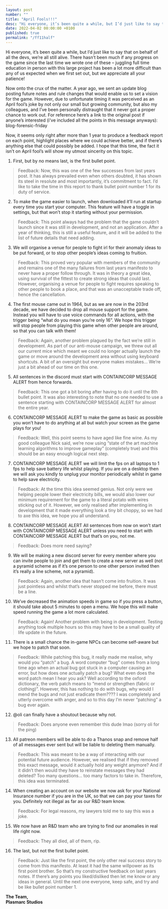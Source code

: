 ```yaml
---
layout: post
number: ""
title: "April Fools!!!"
desc: "Hi everyone, it’s been quite a while, but I’d just like to say that on behalf of all the devs, we’re all still alive. There hasn’t been much if any progress on the game since the last time we wrote one of these – juggling full time education in person with this large project has been a lot more difficult than any of us expected when we first set out, but we appreciate all your patience!"
date: 2022-04-02 00:00:00 +0100
published: true
permalink: "/ff11half"
---
```


Hi everyone, it’s been quite a while, but I’d just like to say that on behalf of all the devs, we’re all still alive. There hasn’t been much if any progress on the game since the last time we wrote one of these – juggling full time education in person with this large project has been a lot more difficult than any of us expected when we first set out, but we appreciate all your patience!

Now onto the crux of the matter. A year ago, we sent an update blog posting future notes and rule changes that would enable us to set a vision for the game. However, due to unfortunate timing it was perceived as an April fool’s joke by not only our small but growing community, but also my colleagues, and I’ve been personally distraught that it never got a proper chance to work out. For reference here’s a link to the original post if anyone’s interested (i've included all the points in this message anyways): ⁠blog-forensic-friday⁠

Now, it seems only right after more than 1 year to produce a feedback report on each point, highlight places where we could achieve better, and if there’s anything else that could possibly be added. I hope that this time, the fact it isn’t on April fool’s will show my utmost sincerity on this topic. 

1. First, but by no means last, is the first bullet point.
> Feedback: Now, this was one of the few successes from last years post. It has always prevailed even when others doubted, it has shown its steel in resolute and most importantly, it’s commitment to fact. I’d like to take the time in this report to thank bullet point number 1 for its duty of service.

2. To make the game easier to launch, when downloaded it’ll run at startup every time you start your computer. This feature will have a toggle in settings, but that won’t stop it starting without your permission. 
> Feedback: This point always had the problem that the game couldn’t launch since it was still in development, and not an application. After a year of thinking, this is still a useful feature, and it will be added to the list of future details that need adding.

3. We will organise a venue for people to fight irl for their anomaly ideas to be put forward, or to stop other people’s ideas coming to fruition.
> Feedback: This proved very popular with members of the community and remains one of the many failures from last years manifesto to never have a proper follow through. It was in theory a great idea, using survival of the fittest to create strong ideas that could last. However, organising a venue for people to fight requires speaking to other people to book a place, and that was an unacceptable trade off, hence the cancellation.

4. The first mouse came out in 1964, but as we are now in the 203rd decade, we have decided to drop all mouse support for the game. Instead you will have to use voice commands for all actions, with the trigger being “what do you mean you’re only 16”. We hope this trigger will stop people from playing this game when other people are around, so that you can talk with them!
> Feedback: Again, another problem plagued by the fact we’re still in development. As part of our anti-mouse campaign, we threw out all our current mice which meant we could no longer actually launch the game or move around the development area without using keyboard shortcuts. A bit of an oversight but everyone makes mistakes… We’re just a bit ahead of our time on this one.

5. All sentences in the discord must start with CONTAINCORP MESSAGE ALERT from hence forwards.
> Feedback: This one got a bit boring after having to do it until the 8th bullet point. It was also interesting to note that no one needed to use a sentence starting with CONTAINCORP MESSAGE ALERT for almost the entire year.

6. CONTAINCORP MESSAGE ALERT to make the game as basic as possible you won’t have to do anything at all but watch your screen as the game plays for you!
> Feedback: Well, this point seems to have aged like fine wine. As my good colleague Nick said, we’re now using “state of the art machine learning algorithms to improve gameplay” (completely true) and this should be an easy enough logical next step.

7. CONTAINCORP MESSAGE ALERT we will limit the fps on all laptops to 1 fps to help save battery life whilst playing. If you are on a desktop then we will ask you kindly to unplug your monitor periodically whilst in game to help save electricity.
> Feedback: At the time this idea seemed genius. Not only were we helping people lower their electricity bills, we would also lower our minimum requirement for the game to a literal potato with wires sticking out of it. However, we only realised after implementing in development that it made everything look a tiny bit choppy, so we had to axe this idea, we hope you all understand.

8. CONTAINCORP MESSAGE ALERT All sentences from now on won’t start with CONTAINCORP MESSAGE ALERT unless you need to start with CONTAINCORP MESSAGE ALERT but that’s on you, not me.
> Feedback: Does more need saying?

9. We will be making a new discord server for every member where you can invite people to join and get them to create a new server as well (not a pyramid scheme as if it’s one person to one other person invited then it’s really a line scheme, not a pyramid).
> Feedback: Again, another idea that hasn’t come into fruition. It was just pointless and whilst that’s never stopped me before, there must be a line. 
10. We’ve decreased the animation speeds in game so if you press a button, it should take about 5 minutes to open a menu. We hope this will make speed running the game a lot more calculated.
> Feedback: Again! Another problem with being in development. Testing anything took multiple hours so this may have to be a small quality of life update in the future.

11. There is a small chance the in-game NPCs can become self-aware but we hope to patch that soon.
> Feedback: While patching this bug, it really made me realise, why would you “patch” a bug. A word computer “bug” comes from a long time ago when an actual bug got stuck in a computer causing an error, but how does one actually patch a bug? What even does the word patch mean I hear you ask? Well according to the oxford dictionary, the verb patch means to “mend or strengthen (fabric or clothing)”. However, this has nothing to do with bugs, why would I mend the bugs and not just eradicate them???? I was completely and utterly overcome with anger, and so to this day I’m never “patching” a bug ever again.

12. @oli can finally have a shoutout because why not.
> Feedback: Does anyone even remember this dude lmao (sorry oli for the ping) 

13. All patreon members will be able to do a Thanos snap and remove half of all messages ever sent but will be liable to deleting them manually.
> Feedback: This was meant to be a way of interacting with our potential future audience. However, we realised that if they removed this exact message, would it actually hold any weight anymore? And if it didn’t then would they have to reinstate messages they had deleted? Too many questions… too many factors to take in. Therefore, this idea was terminated.

14. When creating an account on our website we now ask for your National Insurance number if you are in the UK, so that we can pay your taxes for you. Definitely not illegal as far as our R&D team know.
> Feedback: For legal reasons, my lawyers told me to say this was a joke.

15. We now have an R&D team who are trying to find our anomalies in real life right now.
> Feedback: They all died, all of them, rip.

16. The last, but not the first bullet point.
> Feedback: Just like the first point, the only other real success story to come from this manifesto. At least it had the same willpower as its first point brother.
So that’s my constructive feedback on last years notes. If there’s any points you liked/disliked then let me know or any ideas in general. Until the next one everyone, keep safe, and try and be like bullet point number 1.

**The Team,**\
**Plasmarc Studios**